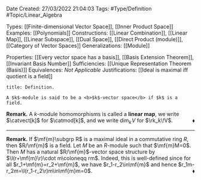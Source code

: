 <div class="topSpace"></div>

Date Created: 27/03/2022 21:04:03
Tags: #Type/Definition #Topic/Linear_Algebra

Types: [[Finite-dimensional Vector Space]], [[Inner Product Space]]
Examples: [[Polynomials]]
Constructions: [[Linear Combination]], [[Linear Map]], [[Linear Subspace]], [[Dual Space]], [[Direct Product (module)]], [[Category of Vector Spaces]]
Generalizations: [[Module]]

Properties: [[Every vector space has a basis]], [[Basis Extension Theorem]], [[Invariant Basis Number]]
Sufficiencies: [[Unique Representation Theorem (Basis)]]
Equivalences: <i>Not Applicable</i>
Justifications: [[Ideal is maximal iff quotient is a field]]

``` ad-Definition
title: Definition.

A $k$-module is said to be a <b>$k$-vector space</b> if $k$ is a field.

```

<b>Remark.</b> A $k$-module homomorphisms is called a <b>linear map</b>, we write $\catvect[k]$ for $\catmod[k]$, and we write $\dim_k\!V$ for $\rk_k\!V$.<span style="float:right;">$\blacklozenge$</span>

---

<b>Remark.</b> If $\mf{m}\subgrp R$ is a maximal ideal in a commutative ring $R$, then $R/\mf{m}$ is a field. Let $M$ be an $R$-module such that $\mf{m}M=0$. Then $M$ has a natural $R/\mf{m}$-vector space structure by $\l(r+\mf{m}\r)\cdot m\coloneqq rm$. Indeed, this is well-defined since for all $r_1+\mf{m}=r_2+\mf{m}$, we have $r_1-r_2\in\mf{m}$ and hence $r_1m-r_2m=\l(r_1-r_2\r)m\in\mf{m}m=0$.<span style="float:right;">$\blacklozenge$</span>
